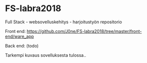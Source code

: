 # FS-labra2018

Full Stack - websovelluskehitys - harjoitustyön repositorio

Front end:
https://github.com/J0ne/FS-labra2018/tree/master/front-end/ware_app

Back end: (todo)


Tarkempi kuvaus sovelluksesta tulossa..
